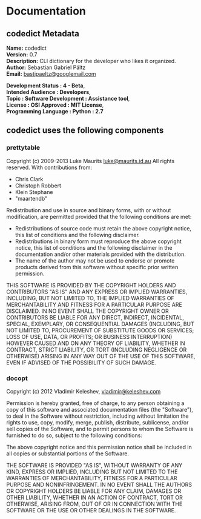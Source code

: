 # Documentation

## codedict Metadata
   
   
 **Name:**  codedict  
 **Version:**  0.7  
 **Description:**  CLI dictionary for the developer who likes it organized.  
 **Author:**  Sebastian Gabriel Pältz  
 **Email:**  bastipaeltz@googlemail.com  
     
 **Development Status : 4 - Beta**,  
 **Intended Audience : Developers**,  
 **Topic : Software Development : Assistance tool**,  
 **License : OSI Approved : MIT License**,  
 **Programming Language : Python : 2.7**


## codedict uses the following components


### prettytable

 Copyright (c) 2009-2013 Luke Maurits <luke@maurits.id.au>
 All rights reserved.
 With contributions from:
  * Chris Clark
  * Christoph Robbert
  * Klein Stephane
  * "maartendb"

 Redistribution and use in source and binary forms, with or without
 modification, are permitted provided that the following conditions are met:

 * Redistributions of source code must retain the above copyright notice,
   this list of conditions and the following disclaimer.
 * Redistributions in binary form must reproduce the above copyright notice,
   this list of conditions and the following disclaimer in the documentation
   and/or other materials provided with the distribution.
 * The name of the author may not be used to endorse or promote products
   derived from this software without specific prior written permission.

 THIS SOFTWARE IS PROVIDED BY THE COPYRIGHT HOLDERS AND CONTRIBUTORS "AS IS"
 AND ANY EXPRESS OR IMPLIED WARRANTIES, INCLUDING, BUT NOT LIMITED TO, THE
 IMPLIED WARRANTIES OF MERCHANTABILITY AND FITNESS FOR A PARTICULAR PURPOSE
 ARE DISCLAIMED. IN NO EVENT SHALL THE COPYRIGHT OWNER OR CONTRIBUTORS BE
 LIABLE FOR ANY DIRECT, INDIRECT, INCIDENTAL, SPECIAL, EXEMPLARY, OR
 CONSEQUENTIAL DAMAGES (INCLUDING, BUT NOT LIMITED TO, PROCUREMENT OF
 SUBSTITUTE GOODS OR SERVICES; LOSS OF USE, DATA, OR PROFITS; OR BUSINESS
 INTERRUPTION) HOWEVER CAUSED AND ON ANY THEORY OF LIABILITY, WHETHER IN
 CONTRACT, STRICT LIABILITY, OR TORT (INCLUDING NEGLIGENCE OR OTHERWISE)
 ARISING IN ANY WAY OUT OF THE USE OF THIS SOFTWARE, EVEN IF ADVISED OF THE
 POSSIBILITY OF SUCH DAMAGE.



### docopt

Copyright (c) 2012 Vladimir Keleshev, <vladimir@keleshev.com>

Permission is hereby granted, free of charge, to any person
obtaining a copy of this software and associated
documentation files (the "Software"), to deal in the Software
without restriction, including without limitation the rights
to use, copy, modify, merge, publish, distribute, sublicense,
and/or sell copies of the Software, and to permit persons to
whom the Software is furnished to do so, subject to the
following conditions:

The above copyright notice and this permission notice shall
be included in all copies or substantial portions of the
Software.

THE SOFTWARE IS PROVIDED "AS IS", WITHOUT WARRANTY OF ANY
KIND, EXPRESS OR IMPLIED, INCLUDING BUT NOT LIMITED TO THE
WARRANTIES OF MERCHANTABILITY, FITNESS FOR A PARTICULAR
PURPOSE AND NONINFRINGEMENT. IN NO EVENT SHALL THE AUTHORS OR
COPYRIGHT HOLDERS BE LIABLE FOR ANY CLAIM, DAMAGES OR OTHER
LIABILITY, WHETHER IN AN ACTION OF CONTRACT, TORT OR
OTHERWISE, ARISING FROM, OUT OF OR IN CONNECTION WITH THE
SOFTWARE OR THE USE OR OTHER DEALINGS IN THE SOFTWARE.


